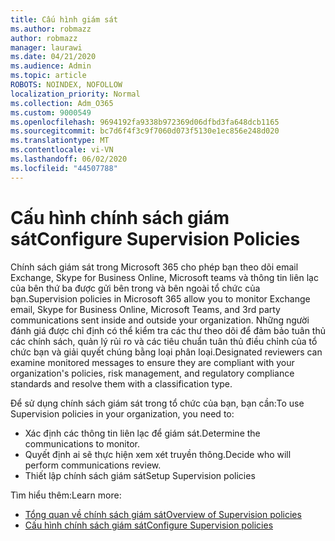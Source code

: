 ```yaml
---
title: Cấu hình giám sát
ms.author: robmazz
author: robmazz
manager: laurawi
ms.date: 04/21/2020
ms.audience: Admin
ms.topic: article
ROBOTS: NOINDEX, NOFOLLOW
localization_priority: Normal
ms.collection: Adm_O365
ms.custom: 9000549
ms.openlocfilehash: 9694192fa9338b972369d06dfbd3fa648dcb1165
ms.sourcegitcommit: bc7d6f4f3c9f7060d073f5130e1ec856e248d020
ms.translationtype: MT
ms.contentlocale: vi-VN
ms.lasthandoff: 06/02/2020
ms.locfileid: "44507788"
---
```

# <a name="configure-supervision-policies"></a><span data-ttu-id="4209d-102">Cấu hình chính sách giám sát</span><span class="sxs-lookup"><span data-stu-id="4209d-102">Configure Supervision Policies</span></span>

<span data-ttu-id="4209d-103">Chính sách giám sát trong Microsoft 365 cho phép bạn theo dõi email Exchange, Skype for Business Online, Microsoft teams và thông tin liên lạc của bên thứ ba được gửi bên trong và bên ngoài tổ chức của bạn.</span><span class="sxs-lookup"><span data-stu-id="4209d-103">Supervision policies in Microsoft 365 allow you to monitor Exchange email, Skype for Business Online, Microsoft Teams, and 3rd party communications sent inside and outside your organization.</span></span> <span data-ttu-id="4209d-104">Những người đánh giá được chỉ định có thể kiểm tra các thư theo dõi để đảm bảo tuân thủ các chính sách, quản lý rủi ro và các tiêu chuẩn tuân thủ điều chỉnh của tổ chức bạn và giải quyết chúng bằng loại phân loại.</span><span class="sxs-lookup"><span data-stu-id="4209d-104">Designated reviewers can examine monitored messages to ensure they are compliant with your organization's policies, risk management, and regulatory compliance standards and resolve them with a classification type.</span></span>

<span data-ttu-id="4209d-105">Để sử dụng chính sách giám sát trong tổ chức của bạn, bạn cần:</span><span class="sxs-lookup"><span data-stu-id="4209d-105">To use Supervision policies in your organization, you need to:</span></span>

- <span data-ttu-id="4209d-106">Xác định các thông tin liên lạc để giám sát.</span><span class="sxs-lookup"><span data-stu-id="4209d-106">Determine the communications to monitor.</span></span>
- <span data-ttu-id="4209d-107">Quyết định ai sẽ thực hiện xem xét truyền thông.</span><span class="sxs-lookup"><span data-stu-id="4209d-107">Decide who will perform communications review.</span></span>
- <span data-ttu-id="4209d-108">Thiết lập chính sách giám sát</span><span class="sxs-lookup"><span data-stu-id="4209d-108">Setup Supervision policies</span></span>

<span data-ttu-id="4209d-109">Tìm hiểu thêm:</span><span class="sxs-lookup"><span data-stu-id="4209d-109">Learn more:</span></span>

- [<span data-ttu-id="4209d-110">Tổng quan về chính sách giám sát</span><span class="sxs-lookup"><span data-stu-id="4209d-110">Overview of Supervision policies</span></span>](https://docs.microsoft.com/microsoft-365/compliance/supervision-policies)
- [<span data-ttu-id="4209d-111">Cấu hình chính sách giám sát</span><span class="sxs-lookup"><span data-stu-id="4209d-111">Configure Supervision policies</span></span>](https://docs.microsoft.com/microsoft-365/compliance/configure-supervision-policies)
